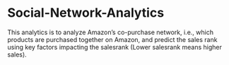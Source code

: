 # Social-Network-Analytics
This analytics is to analyze Amazon’s co-purchase network, i.e., which products are purchased together on Amazon, and predict the sales rank using key factors impacting the salesrank (Lower salesrank means higher sales).
